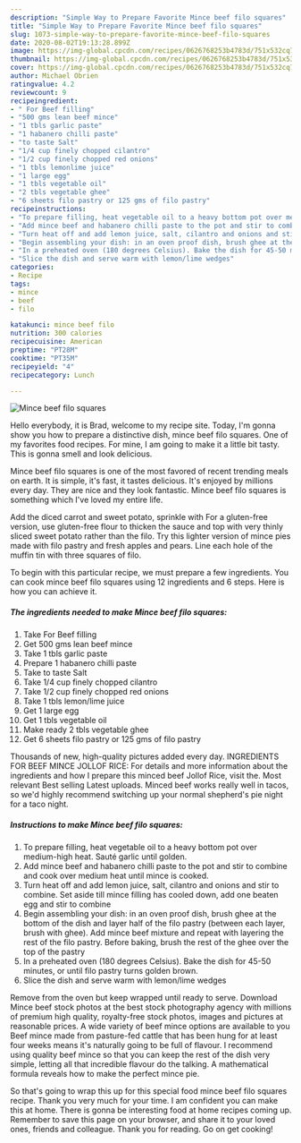 ```yaml
---
description: "Simple Way to Prepare Favorite Mince beef filo squares"
title: "Simple Way to Prepare Favorite Mince beef filo squares"
slug: 1073-simple-way-to-prepare-favorite-mince-beef-filo-squares
date: 2020-08-02T19:13:28.899Z
image: https://img-global.cpcdn.com/recipes/0626768253b4783d/751x532cq70/mince-beef-filo-squares-recipe-main-photo.jpg
thumbnail: https://img-global.cpcdn.com/recipes/0626768253b4783d/751x532cq70/mince-beef-filo-squares-recipe-main-photo.jpg
cover: https://img-global.cpcdn.com/recipes/0626768253b4783d/751x532cq70/mince-beef-filo-squares-recipe-main-photo.jpg
author: Michael Obrien
ratingvalue: 4.2
reviewcount: 9
recipeingredient:
- " For Beef filling"
- "500 gms lean beef mince"
- "1 tbls garlic paste"
- "1 habanero chilli paste"
- "to taste Salt"
- "1/4 cup finely chopped cilantro"
- "1/2 cup finely chopped red onions"
- "1 tbls lemonlime juice"
- "1 large egg"
- "1 tbls vegetable oil"
- "2 tbls vegetable ghee"
- "6 sheets filo pastry or 125 gms of filo pastry"
recipeinstructions:
- "To prepare filling, heat vegetable oil to a heavy bottom pot over medium-high heat. Sauté garlic until golden."
- "Add mince beef and habanero chilli paste to the pot and stir to combine and cook over medium heat until mince is cooked."
- "Turn heat off and add lemon juice, salt, cilantro and onions and stir to combine. Set aside till mince filling has cooled down, add one beaten egg and stir to combine"
- "Begin assembling your dish: in an oven proof dish, brush ghee at the bottom of the dish and layer half of the filo pastry (between each layer, brush with ghee). Add mince beef mixture and repeat with layering the rest of the filo pastry. Before baking, brush the rest of the ghee over the top of the pastry"
- "In a preheated oven (180 degrees Celsius). Bake the dish for 45-50 minutes, or until filo pastry turns golden brown."
- "Slice the dish and serve warm with lemon/lime wedges"
categories:
- Recipe
tags:
- mince
- beef
- filo

katakunci: mince beef filo 
nutrition: 300 calories
recipecuisine: American
preptime: "PT28M"
cooktime: "PT35M"
recipeyield: "4"
recipecategory: Lunch

---
```



![Mince beef filo squares](https://img-global.cpcdn.com/recipes/0626768253b4783d/751x532cq70/mince-beef-filo-squares-recipe-main-photo.jpg)

Hello everybody, it is Brad, welcome to my recipe site. Today, I'm gonna show you how to prepare a distinctive dish, mince beef filo squares. One of my favorites food recipes. For mine, I am going to make it a little bit tasty. This is gonna smell and look delicious.

Mince beef filo squares is one of the most favored of recent trending meals on earth. It is simple, it's fast, it tastes delicious. It's enjoyed by millions every day. They are nice and they look fantastic. Mince beef filo squares is something which I've loved my entire life.

Add the diced carrot and sweet potato, sprinkle with For a gluten-free version, use gluten-free flour to thicken the sauce and top with very thinly sliced sweet potato rather than the filo. Try this lighter version of mince pies made with filo pastry and fresh apples and pears. Line each hole of the muffin tin with three squares of filo.


To begin with this particular recipe, we must prepare a few ingredients. You can cook mince beef filo squares using 12 ingredients and 6 steps. Here is how you can achieve it.

<!--inarticleads1-->

##### The ingredients needed to make Mince beef filo squares:

1. Take  For Beef filling
1. Get 500 gms lean beef mince
1. Take 1 tbls garlic paste
1. Prepare 1 habanero chilli paste
1. Take to taste Salt
1. Take 1/4 cup finely chopped cilantro
1. Take 1/2 cup finely chopped red onions
1. Take 1 tbls lemon/lime juice
1. Get 1 large egg
1. Get 1 tbls vegetable oil
1. Make ready 2 tbls vegetable ghee
1. Get 6 sheets filo pastry or 125 gms of filo pastry


Thousands of new, high-quality pictures added every day. INGREDIENTS FOR BEEF MINCE JOLLOF RICE: For details and more information about the ingredients and how I prepare this minced beef Jollof Rice, visit the. Most relevant Best selling Latest uploads. Minced beef works really well in tacos, so we&#39;d highly recommend switching up your normal shepherd&#39;s pie night for a taco night. 

<!--inarticleads2-->

##### Instructions to make Mince beef filo squares:

1. To prepare filling, heat vegetable oil to a heavy bottom pot over medium-high heat. Sauté garlic until golden.
1. Add mince beef and habanero chilli paste to the pot and stir to combine and cook over medium heat until mince is cooked.
1. Turn heat off and add lemon juice, salt, cilantro and onions and stir to combine. Set aside till mince filling has cooled down, add one beaten egg and stir to combine
1. Begin assembling your dish: in an oven proof dish, brush ghee at the bottom of the dish and layer half of the filo pastry (between each layer, brush with ghee). Add mince beef mixture and repeat with layering the rest of the filo pastry. Before baking, brush the rest of the ghee over the top of the pastry
1. In a preheated oven (180 degrees Celsius). Bake the dish for 45-50 minutes, or until filo pastry turns golden brown.
1. Slice the dish and serve warm with lemon/lime wedges


Remove from the oven but keep wrapped until ready to serve. Download Mince beef stock photos at the best stock photography agency with millions of premium high quality, royalty-free stock photos, images and pictures at reasonable prices. A wide variety of beef mince options are available to you Beef mince made from pasture-fed cattle that has been hung for at least four weeks means it&#39;s naturally going to be full of flavour. I recommend using quality beef mince so that you can keep the rest of the dish very simple, letting all that incredible flavour do the talking. A mathematical formula reveals how to make the perfect mince pie. 

So that's going to wrap this up for this special food mince beef filo squares recipe. Thank you very much for your time. I am confident you can make this at home. There is gonna be interesting food at home recipes coming up. Remember to save this page on your browser, and share it to your loved ones, friends and colleague. Thank you for reading. Go on get cooking!
